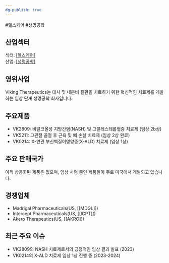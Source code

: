 ```yaml
---
dg-publish: true
---
```

#헬스케어 #생명공학 

## 산업섹터

섹터: [[헬스케어]](Healthcare)  
산업: [[생명공학]](Biotechnology)

## 영위사업

Viking Therapeutics는 대사 및 내분비 질환을 치료하기 위한 혁신적인 치료제를 개발하는 임상 단계 생명공학 회사입니다.

## 주요제품

- VK2809: 비알코올성 지방간염(NASH) 및 고콜레스테롤혈증 치료제 (임상 2b상)
- VK5211: 고관절 골절 후 근육 및 뼈 손실 치료제 (임상 2상 완료)
- VK0214: X-연관 부신백질이영양증(X-ALD) 치료제 (임상 1상)

## 주요 판매국가

아직 상용화된 제품은 없으며, 임상 시험 중인 제품들이 주로 미국에서 개발되고 있습니다.

## 경쟁업체

- Madrigal Pharmaceuticals(US, [[MDGL]])
- Intercept Pharmaceuticals(US, [[ICPT]])
- Akero Therapeutics(US, [[AKRO]])

## 최근 주요 이슈

- VK2809의 NASH 치료제로서의 긍정적인 임상 결과 발표 (2023)
- VK0214의 X-ALD 치료제 임상 1상 진행 중 (2023-2024)